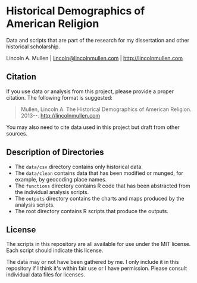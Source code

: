 # Historical Demographics of American Religion

Data and scripts that are part of the research for my dissertation and
other historical scholarship.

Lincoln A. Mullen | <lincoln@lincolnmullen.com> |
http://lincolnmullen.com

## Citation

If you use data or analysis from this project, please provide a proper 
citation. The following format is suggested:

> Mullen, Lincoln A. The Historical Demographics of American Religion.
> 2013--. <http://lincolnmullen.com>

You may also need to cite data used in this project but draft from other
sources.

## Description of Directories

-   The `data/csv` directory contains only historical data.
-   The `data/clean` contains data that has been modified or munged,
    for example, by geocoding place names.
-   The `functions` directory contains R code that has been abstracted
    from the individual analysis scripts.
-   The `outputs` directory contains the charts and maps produced by the
    analysis scripts.
-   The root directory contains R scripts that produce the outputs.

## License

The scripts in this repository are all available for use under the MIT
license. Each script should indicate this license.

The data may or not have been gathered by me. I only include it in this
repository if I think it's within fair use or I have permission. Please
consult individual data files for licenses.

